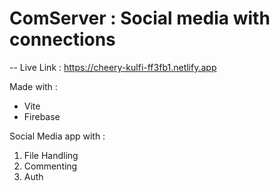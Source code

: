 # ComServer : Social media with connections
-- Live Link : https://cheery-kulfi-ff3fb1.netlify.app

Made with :

- Vite
- Firebase

Social Media app with :
1. File Handling
2. Commenting
3. Auth
